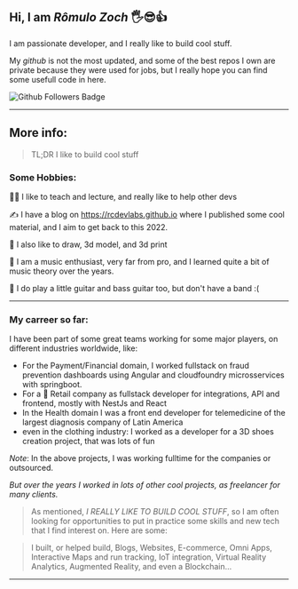 ## Hi, I am *Rômulo Zoch* 🖐️😎👍

I am passionate developer, and I really like to build cool stuff.

My _github_ is not the most updated, and some of the best repos I own are private because they were used for jobs, but I really hope you can find some usefull code in here.

<img src="https://img.shields.io/github/followers/romuloctba?style=social" alt="Github Followers Badge" />

---

## More info:

> TL;DR I like to build cool stuff


### Some Hobbies:

👨‍🏫 I like to teach and lecture, and really like to help other devs

✍️ I have a blog on https://rcdevlabs.github.io where I published some cool material, and I aim to get back to this 2022.

🎨 I also like to draw, 3d model, and 3d print

🎵 I am a music enthusiast, very far from pro, and I learned quite a bit of music theory over the years. 

🎸 I do play a little guitar and bass guitar too, but don't have a band :(

---

### My carreer so far:

I have been part of some great teams working for some major players, on different industries worldwide, like:

- For the Payment/Financial domain, I worked fullstack on fraud prevention dashboards using Angular and cloudfoundry microsservices with springboot.
- For a 🦄 Retail company as fullstack developer for integrations, API and frontend, mostly with NestJs and React
- In the Health domain I was a front end developer for telemedicine of the largest diagnosis company of Latin America
- even in the clothing industry: I worked as a developer for a 3D shoes creation project, that was lots of fun


*Note*: In the above projects, I was working fulltime for the companies or outsourced.


*But over the years I worked in lots of other cool projects, as freelancer for many clients.*


> As mentioned, *I REALLY LIKE TO BUILD COOL STUFF*, so I am often looking for opportunities to put in practice some skills and new tech that I find interest on. Here are some:

> I built, or helped build, Blogs, Websites, E-commerce, Omni Apps, Interactive Maps and run tracking, IoT integration, Virtual Reality Analytics, Augmented Reality, and even a Blockchain...

---
